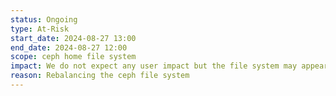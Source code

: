 ```yaml
---
status: Ongoing
type: At-Risk
start_date: 2024-08-27 13:00  
end_date: 2024-08-27 12:00  
scope: ceph home file system  
impact: We do not expect any user impact but the file system may appear slower than usual  
reason: Rebalancing the ceph file system  
---
```

